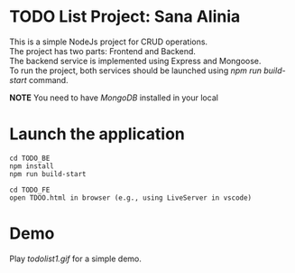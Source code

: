 # TODO List Project: Sana Alinia

This is a simple NodeJs project for CRUD operations.  
The project has two parts: Frontend and Backend.  
The backend service is implemented using Express and Mongoose.  
To run the project, both services should be launched using *npm run build-start* command.  

**NOTE** You need to have *MongoDB* installed in your local

# Launch the application

```
cd TODO_BE  
npm install  
npm run build-start  

cd TODO_FE  
open TDOO.html in browser (e.g., using LiveServer in vscode) 
```

# Demo  
Play *todolist1.gif* for a simple demo.  